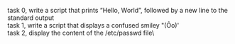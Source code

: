 task 0, write a script that prints “Hello, World”, followed by a new line to the standard output\
task 1, write a script that displays a confused smiley "(Ôo)'\
task 2, display the content of the /etc/passwd file\
